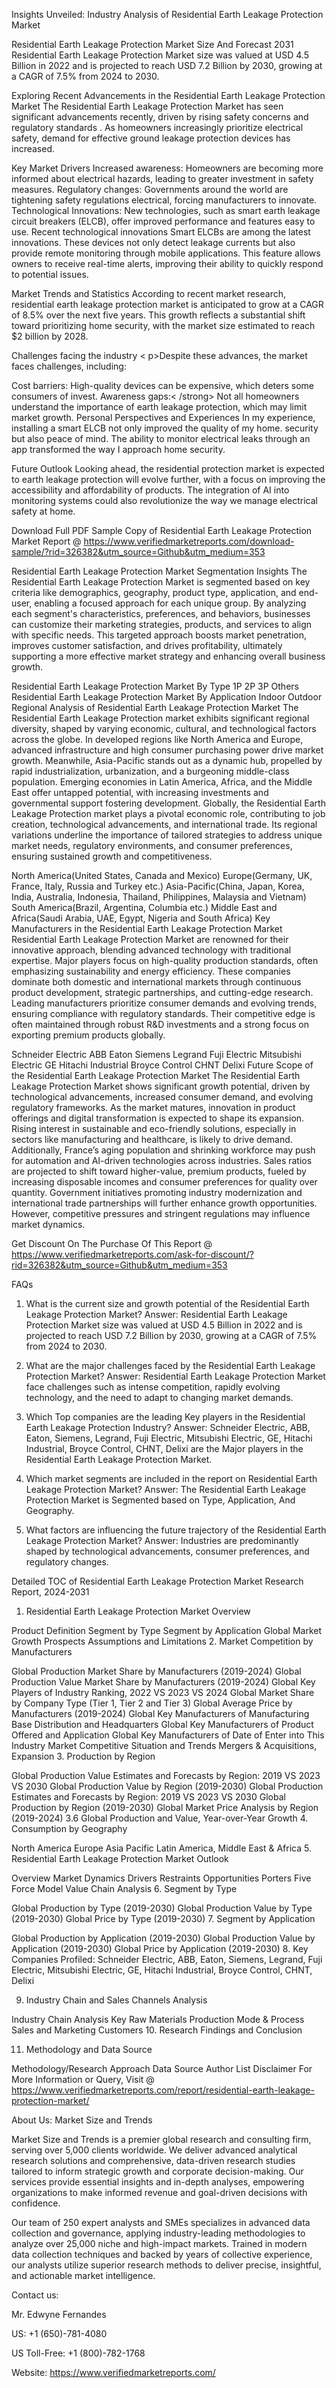 Insights Unveiled: Industry Analysis of Residential Earth Leakage Protection Market


Residential Earth Leakage Protection Market Size And Forecast 2031
Residential Earth Leakage Protection Market size was valued at USD 4.5 Billion in 2022 and is projected to reach USD 7.2 Billion by 2030, growing at a CAGR of 7.5% from 2024 to 2030.

Exploring Recent Advancements in the Residential Earth Leakage Protection Market
The Residential Earth Leakage Protection Market has seen significant advancements recently, driven by rising safety concerns and regulatory standards . As homeowners increasingly prioritize electrical safety, demand for effective ground leakage protection devices has increased.

Key Market Drivers
Increased awareness: Homeowners are becoming more informed about electrical hazards, leading to greater investment in safety measures.
Regulatory changes: Governments around the world are tightening safety regulations electrical, forcing manufacturers to innovate.
Technological Innovations: New technologies, such as smart earth leakage circuit breakers (ELCB), offer improved performance and features easy to use.
Recent technological innovations
Smart ELCBs are among the latest innovations. These devices not only detect leakage currents but also provide remote monitoring through mobile applications. This feature allows owners to receive real-time alerts, improving their ability to quickly respond to potential issues.

Market Trends and Statistics
According to recent market research, residential earth leakage protection market is anticipated to grow at a CAGR of 8.5% over the next five years. This growth reflects a substantial shift toward prioritizing home security, with the market size estimated to reach $2 billion by 2028.

Challenges facing the industry
< p>Despite these advances, the market faces challenges, including:

Cost barriers: High-quality devices can be expensive, which deters some consumers of invest.
Awareness gaps:< /strong> Not all homeowners understand the importance of earth leakage protection, which may limit market growth.
Personal Perspectives and Experiences
In my experience, installing a smart ELCB not only improved the quality of my home. security but also peace of mind. The ability to monitor electrical leaks through an app transformed the way I approach home security.

Future Outlook
Looking ahead, the residential protection market is expected to earth leakage protection will evolve further, with a focus on improving the accessibility and affordability of products. The integration of AI into monitoring systems could also revolutionize the way we manage electrical safety at home.

Download Full PDF Sample Copy of Residential Earth Leakage Protection Market Report @ https://www.verifiedmarketreports.com/download-sample/?rid=326382&utm_source=Github&utm_medium=353

Residential Earth Leakage Protection Market Segmentation Insights
The Residential Earth Leakage Protection Market is segmented based on key criteria like demographics, geography, product type, application, and end-user, enabling a focused approach for each unique group. By analyzing each segment's characteristics, preferences, and behaviors, businesses can customize their marketing strategies, products, and services to align with specific needs. This targeted approach boosts market penetration, improves customer satisfaction, and drives profitability, ultimately supporting a more effective market strategy and enhancing overall business growth.

Residential Earth Leakage Protection Market By Type
1P
2P
3P
Others
Residential Earth Leakage Protection Market By Application
Indoor
Outdoor
Regional Analysis of Residential Earth Leakage Protection Market
The Residential Earth Leakage Protection market exhibits significant regional diversity, shaped by varying economic, cultural, and technological factors across the globe. In developed regions like North America and Europe, advanced infrastructure and high consumer purchasing power drive market growth. Meanwhile, Asia-Pacific stands out as a dynamic hub, propelled by rapid industrialization, urbanization, and a burgeoning middle-class population. Emerging economies in Latin America, Africa, and the Middle East offer untapped potential, with increasing investments and governmental support fostering development. Globally, the Residential Earth Leakage Protection market plays a pivotal economic role, contributing to job creation, technological advancements, and international trade. Its regional variations underline the importance of tailored strategies to address unique market needs, regulatory environments, and consumer preferences, ensuring sustained growth and competitiveness.

North America(United States, Canada and Mexico)
Europe(Germany, UK, France, Italy, Russia and Turkey etc.)
Asia-Pacific(China, Japan, Korea, India, Australia, Indonesia, Thailand, Philippines, Malaysia and Vietnam)
South America(Brazil, Argentina, Columbia etc.)
Middle East and Africa(Saudi Arabia, UAE, Egypt, Nigeria and South Africa)
Key Manufacturers in the Residential Earth Leakage Protection Market
Residential Earth Leakage Protection Market are renowned for their innovative approach, blending advanced technology with traditional expertise. Major players focus on high-quality production standards, often emphasizing sustainability and energy efficiency. These companies dominate both domestic and international markets through continuous product development, strategic partnerships, and cutting-edge research. Leading manufacturers prioritize consumer demands and evolving trends, ensuring compliance with regulatory standards. Their competitive edge is often maintained through robust R&D investments and a strong focus on exporting premium products globally.

Schneider Electric
ABB
Eaton
Siemens
Legrand
Fuji Electric
Mitsubishi Electric
GE
Hitachi Industrial
Broyce Control
CHNT
Delixi
Future Scope of the Residential Earth Leakage Protection Market
The Residential Earth Leakage Protection Market shows significant growth potential, driven by technological advancements, increased consumer demand, and evolving regulatory frameworks. As the market matures, innovation in product offerings and digital transformation is expected to shape its expansion. Rising interest in sustainable and eco-friendly solutions, especially in sectors like manufacturing and healthcare, is likely to drive demand. Additionally, France’s aging population and shrinking workforce may push for automation and AI-driven technologies across industries. Sales ratios are projected to shift toward higher-value, premium products, fueled by increasing disposable incomes and consumer preferences for quality over quantity. Government initiatives promoting industry modernization and international trade partnerships will further enhance growth opportunities. However, competitive pressures and stringent regulations may influence market dynamics.

Get Discount On The Purchase Of This Report @ https://www.verifiedmarketreports.com/ask-for-discount/?rid=326382&utm_source=Github&utm_medium=353

FAQs
1. What is the current size and growth potential of the Residential Earth Leakage Protection Market?
Answer: Residential Earth Leakage Protection Market size was valued at USD 4.5 Billion in 2022 and is projected to reach USD 7.2 Billion by 2030, growing at a CAGR of 7.5% from 2024 to 2030.

2. What are the major challenges faced by the Residential Earth Leakage Protection Market?
Answer: Residential Earth Leakage Protection Market face challenges such as intense competition, rapidly evolving technology, and the need to adapt to changing market demands.

3. Which Top companies are the leading Key players in the Residential Earth Leakage Protection Industry?
Answer: Schneider Electric, ABB, Eaton, Siemens, Legrand, Fuji Electric, Mitsubishi Electric, GE, Hitachi Industrial, Broyce Control, CHNT, Delixi are the Major players in the Residential Earth Leakage Protection Market.

4. Which market segments are included in the report on Residential Earth Leakage Protection Market?
Answer: The Residential Earth Leakage Protection Market is Segmented based on Type, Application, And Geography.

5. What factors are influencing the future trajectory of the Residential Earth Leakage Protection Market?
Answer: Industries are predominantly shaped by technological advancements, consumer preferences, and regulatory changes.

Detailed TOC of Residential Earth Leakage Protection Market Research Report, 2024-2031
1. Residential Earth Leakage Protection Market Overview

Product Definition
Segment by Type
Segment by Application
Global Market Growth Prospects
Assumptions and Limitations
2. Market Competition by Manufacturers

Global Production Market Share by Manufacturers (2019-2024)
Global Production Value Market Share by Manufacturers (2019-2024)
Global Key Players of Industry Ranking, 2022 VS 2023 VS 2024
Global Market Share by Company Type (Tier 1, Tier 2 and Tier 3)
Global Average Price by Manufacturers (2019-2024)
Global Key Manufacturers of Manufacturing Base Distribution and Headquarters
Global Key Manufacturers of Product Offered and Application
Global Key Manufacturers of Date of Enter into This Industry
Market Competitive Situation and Trends
Mergers & Acquisitions, Expansion
3. Production by Region

Global Production Value Estimates and Forecasts by Region: 2019 VS 2023 VS 2030
Global Production Value by Region (2019-2030)
Global Production Estimates and Forecasts by Region: 2019 VS 2023 VS 2030
Global Production by Region (2019-2030)
Global Market Price Analysis by Region (2019-2024) 3.6 Global Production and Value, Year-over-Year Growth
4. Consumption by Geography

North America
Europe
Asia Pacific
Latin America, Middle East & Africa
5. Residential Earth Leakage Protection Market Outlook

Overview
Market Dynamics
Drivers
Restraints
Opportunities
Porters Five Force Model
Value Chain Analysis 
6. Segment by Type

Global Production by Type (2019-2030)
Global Production Value by Type (2019-2030)
Global Price by Type (2019-2030)
7. Segment by Application

Global Production by Application (2019-2030)
Global Production Value by Application (2019-2030)
Global Price by Application (2019-2030)
8. Key Companies Profiled: Schneider Electric, ABB, Eaton, Siemens, Legrand, Fuji Electric, Mitsubishi Electric, GE, Hitachi Industrial, Broyce Control, CHNT, Delixi

9. Industry Chain and Sales Channels Analysis

Industry Chain Analysis
Key Raw Materials
Production Mode & Process
Sales and Marketing
Customers
10. Research Findings and Conclusion

11. Methodology and Data Source

Methodology/Research Approach
Data Source
Author List
Disclaimer
For More Information or Query, Visit @ https://www.verifiedmarketreports.com/report/residential-earth-leakage-protection-market/

About Us: Market Size and Trends

Market Size and Trends is a premier global research and consulting firm, serving over 5,000 clients worldwide. We deliver advanced analytical research solutions and comprehensive, data-driven research studies tailored to inform strategic growth and corporate decision-making. Our services provide essential insights and in-depth analyses, empowering organizations to make informed revenue and goal-driven decisions with confidence.

Our team of 250 expert analysts and SMEs specializes in advanced data collection and governance, applying industry-leading methodologies to analyze over 25,000 niche and high-impact markets. Trained in modern data collection techniques and backed by years of collective experience, our analysts utilize superior research methods to deliver precise, insightful, and actionable market intelligence.

Contact us:

Mr. Edwyne Fernandes

US: +1 (650)-781-4080

US Toll-Free: +1 (800)-782-1768

Website: https://www.verifiedmarketreports.com/
